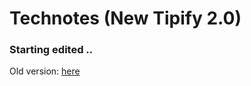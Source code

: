 # Technotes (New Tipify 2.0)

### Starting edited ..

Old version: <a href="https://dm-tipify.netlify.app/" target="_blank">here</a>
